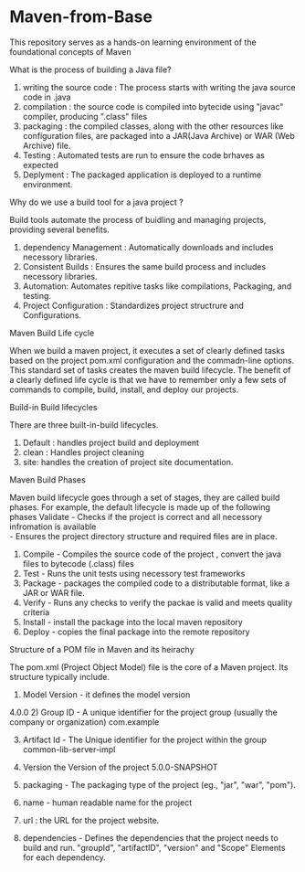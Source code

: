 # Maven-from-Base
This repository serves as a hands-on learning environment of the foundational concepts of Maven 

What is the process of building a Java file?

1) writing the source code : The process starts with writing the java source code in .java
2) compilation : the source code is compiled into bytecide using "javac" compiler, producing ".class" files
3) packaging : the compiled classes, along with the other resources like configuration files, are packaged into a JAR(Java Archive) or WAR (Web Archive) file.
4) Testing : Automated tests are run to ensure the code brhaves as expected
5) Deplyment : The packaged application is deployed to a runtime environment.

Why do we use a build tool for a java project ?

Build tools automate the process of buidling and managing projects, providing several benefits.

1) dependency Management : Automatically downloads and includes necessory libraries.
2) Consistent Builds : Ensures the same build process and includes necessory libraries.
3) Automation: Automates repitive tasks like compilations, Packaging, and testing.
4) Project Configuration : Standardizes project structrure and Configurations.

Maven Build Life cycle 

When we build a maven project, it executes a set of clearly defined tasks based on the project pom.xml configuration and the commadn-line options. This standard set of tasks creates the maven build lifecycle. The benefit of a clearly defined life cycle is that we have to remember only a few sets of commands to compile, build, install, and deploy our projects.

Build-in Build lifecycles

There are three built-in-build lifecycles.

1) Default : handles project build and deployment
2) clean : Handles project cleaning
3) site: handles the creation of project site documentation.

Maven Build Phases 

Maven build lifecycle goes through a set of stages, they are called build phases. For example, the default lifecycle is made up of the following phases 
Validate - Checks if the project is correct and all necessory infromation is available  
         - Ensures the project directory structure and required files are in place.

1) Compile - Compiles the source code of the project , convert the java files to bytecode (.class) files 
2) Test - Runs the unit tests using necessory test frameworks 
3) Package - packages the compiled code to a distributable format, like a JAR or WAR file.
4) Verify - Runs any checks to verify the packae is valid and meets quality criteria 
5) Install - install the package into the local maven repository 
6) Deploy - copies the final package into the remote repository

Structure of a POM file in Maven and its heirachy 

The pom.xml (Project Object Model) file is the core of a Maven project. Its structure typically include.

1) Model Version - it defines the model version

<modelVersion> 4.0.0 </modelVersion> 
2) Group ID - A unique identifier for the project group (usually the company or organization)
<groupId>com.example</groupId>

3) Artifact Id - The Unique identifier for the project within the group
<artifactId>common-lib-server-impl</artifactId>

4) Version
   the Version of the project 
<version>5.0.0-SNAPSHOT</version>

5) packaging - The packaging type of the project (eg., "jar", "war", "pom").
6) name - human readable name for the project
7) url : the URL for the project website.
8) dependencies - Defines the dependencies that the project needs to build and run.
   "groupId", "artifactID", "version" and "Scope" Elements for each dependency.

   





